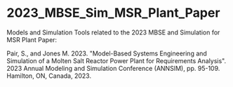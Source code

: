 # 2023_MBSE_Sim_MSR_Plant_Paper
Models and Simulation Tools related to the 2023 MBSE and Simulation for MSR Plant Paper:

Pair, S., and Jones M. 2023. "Model-Based Systems Engineering and Simulation of a Molten Salt Reactor Power Plant for Requirements Analysis". 2023 Annual Modeling and Simulation Conference (ANNSIM), pp. 95-109. Hamilton, ON, Canada, 2023. 

